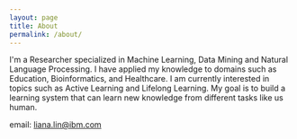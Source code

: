 ```yaml
---
layout: page
title: About
permalink: /about/
---
```


I'm a Researcher specialized in Machine Learning, Data Mining and Natural Language Processing.
I have applied my knowledge to domains such as Education, Bioinformatics, and Healthcare.
I am currently interested in topics such as Active Learning and Lifelong Learning.
My goal is to build a learning system that can learn new knowledge from different tasks like us human.

email: liana.lin@ibm.com
